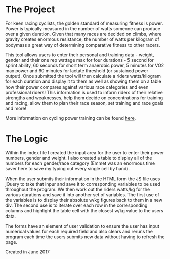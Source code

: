 # The Project

For keen racing cyclists, the golden standard of measuring fitness is power. Power is typically measured in the number of watts someone can produce over a given duration. Given that many races are decided on climbs, where gravity creates enormous resistance, the number of watts per kilogram of bodymass a great way of determining comparative fitness to other racers.

This tool allows users to enter their personal and training data - weight, gender and their one rep wattage max for four durations - 5 second for sprint ability, 60 seconds for short term anaerobic power, 5 minutes for VO2 max power and 60 minutes for lactate threshold (or sustained power output). Once submitted the tool will then calculate a riders watts/kilogram for each duration and display it to them as well as showing them on a table how their power compares against various race categories and even professional riders! This information is used to inform riders of their relative strengths and weaknesses, help them decide on concentrations for training and racing, allow them to plan their race season, set training and race goals and more!

More information on cycling power training can be found <a href="http://home.trainingpeaks.com/blog/article/power-training-levels">here</a>.

# The Logic

Within the index file I created the input area for the user to enter their power numbers, gender and weight. I also created a table to display all of the numbers for each gender/race category (Emmet was an enormous time saver here to save my typing out every single cell by hand).

When the user submits their information in the HTML form the JS file uses jQuery to take that inpur and save it to corresponding variables to be used throughout the program. We then work out the riders watts/kg for the various durations and save it into another set of variables. The first use of the variables is to display their absolute w/kg figures back to them in a new div. The second use is to iterate over each row in the corresponding columns and highlight the table cell with the closest w/kg value to the users data.

The forms have an element of user validation to ensure the user has input numerical values for each required field and also clears and reruns the program each time the users submits new data without having to refresh the page.

Created in June 2017